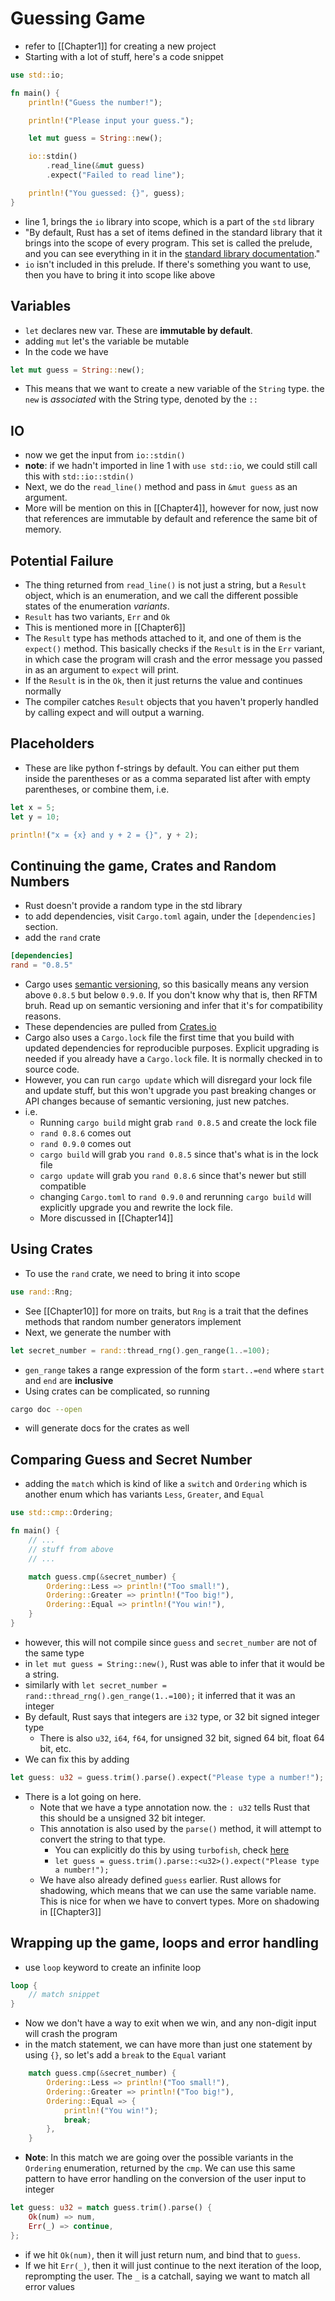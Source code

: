 # Guessing Game
- refer to [[Chapter1]] for creating a new project
- Starting with a lot of stuff, here's a code snippet
```rust
use std::io;

fn main() {
    println!("Guess the number!");

    println!("Please input your guess.");

    let mut guess = String::new();

    io::stdin()
        .read_line(&mut guess)
        .expect("Failed to read line");

    println!("You guessed: {}", guess);
}
```
- line 1, brings the `io` library into scope, which is a part of the  `std` library
- "By default, Rust has a set of items defined in the standard library that it brings into the scope of every program. This set is called the prelude, and you can see everything in it in the [standard library documentation](https://doc.rust-lang.org/std/prelude/index.html)."
- `io` isn't included in this prelude. If there's something you want to use, then you have to bring it into scope like above
## Variables
- `let` declares new var. These are **immutable by default**.
- adding `mut` let's the variable be mutable
- In the code we have
```rust
let mut guess = String::new();
```
- This means that we want to create a new variable of the `String` type. the `new` is *associated* with the String type, denoted by the `::`
## IO
- now we get the input from `io::stdin()`
- **note**: if we hadn't imported in line 1 with `use std::io`, we could still call this with `std::io::stdin()`
- Next, we do the `read_line()` method and pass in `&mut guess` as an argument.
- More will be mention on this in [[Chapter4]], however for now, just now that references are immutable by default and reference the same bit of memory.
## Potential Failure
- The thing returned from `read_line()` is not just a string, but a `Result` object, which is an enumeration, and we call the different possible states of the enumeration *variants*. 
- `Result` has two variants, `Err` and `Ok`
- This is mentioned more in [[Chapter6]]
- The `Result` type has methods attached to it, and one of them is the `expect()` method. This basically checks if the `Result` is in the `Err` variant, in which case the program will crash and the error message you passed in as an argument to `expect` will print.
- If the `Result` is in the `Ok`, then it just returns the value and continues normally
- The compiler catches `Result` objects that you haven't properly handled by calling expect and will output a warning.
## Placeholders
- These are like python f-strings by default. You can either put them inside the parentheses or as a comma separated list after with empty parentheses, or combine them, i.e.
```rust
let x = 5;
let y = 10;

println!("x = {x} and y + 2 = {}", y + 2);
```
## Continuing the game, Crates and Random Numbers
- Rust doesn't provide a random type in the std library
- to add dependencies, visit `Cargo.toml` again, under the `[dependencies]` section.
- add the `rand` crate
```toml
[dependencies]
rand = "0.8.5"
```
- Cargo uses [semantic versioning](https://semver.org/), so this basically means any version above `0.8.5` but below `0.9.0`. If you don't know why that is, then RFTM bruh. Read up on semantic versioning and infer that it's for compatibility reasons.
- These dependencies are pulled from [Crates.io](https://crates.io/)
- Cargo also uses a `Cargo.lock` file the first time that you build with updated dependencies for reproducible purposes. Explicit upgrading is needed if you already have a `Cargo.lock` file. It is normally checked in to source code.
- However, you can run `cargo update` which will disregard your lock file and update stuff, but this won't upgrade you past breaking changes or API changes because of semantic versioning, just new patches.
- i.e.
	- Running `cargo build` might grab `rand 0.8.5` and create the lock file
	- `rand 0.8.6` comes out
	- `rand 0.9.0` comes out
	- `cargo build` will grab you `rand 0.8.5` since that's what is in the lock file
	- `cargo update` will grab you `rand 0.8.6` since that's newer but still compatible
	- changing `Cargo.toml` to `rand 0.9.0` and rerunning `cargo build` will explicitly upgrade you and rewrite the lock file.
	- More discussed in [[Chapter14]]
## Using Crates
- To use the `rand` crate, we need to bring it into scope
```rust
use rand::Rng;
```
- See [[Chapter10]] for more on traits, but `Rng` is a trait that the defines methods that random number generators implement
- Next, we generate the number with
```rust
let secret_number = rand::thread_rng().gen_range(1..=100);
```
- `gen_range` takes a range expression of the form `start..=end` where `start` and `end` are **inclusive**
- Using crates can be complicated, so running 
```sh
cargo doc --open
```
- will generate docs for the crates as well
## Comparing Guess and Secret Number
- adding the `match` which is kind of like a `switch`  and `Ordering` which is another enum which has variants `Less`, `Greater`, and `Equal`
```rust
use std::cmp::Ordering;

fn main() {
	// ...
	// stuff from above 
	// ...

	match guess.cmp(&secret_number) {
        Ordering::Less => println!("Too small!"),
        Ordering::Greater => println!("Too big!"),
        Ordering::Equal => println!("You win!"),
    }
}
```
- however, this will not compile since `guess` and `secret_number` are not of the same type
- in `let mut guess = String::new()`, Rust was able to infer that it would be a string.
- similarly with `let secret_number = rand::thread_rng().gen_range(1..=100);` it inferred that it was an integer
- By default, Rust says that integers are `i32` type, or 32 bit signed integer type
	- There is also `u32`, `i64`, `f64`, for unsigned 32 bit, signed 64 bit, float 64 bit, etc.
- We can fix this by adding
```rust
let guess: u32 = guess.trim().parse().expect("Please type a number!");
```
- There is a lot going on here.
	- Note that we have a type annotation now. the `: u32` tells Rust that this should be a unsigned 32 bit integer.
	- This annotation is also used by the `parse()` method, it will attempt to convert the string to that type.
		- You can explicitly do this by using `turbofish`, check [here](https://doc.rust-lang.org/std/primitive.str.html#method.parse)
		- `let guess = guess.trim().parse::<u32>().expect("Please type a number!");`
	- We have also already defined `guess` earlier. Rust allows for shadowing, which means that we can use the same variable name. This is nice for when we have to convert types. More on shadowing in [[Chapter3]]
## Wrapping up the game, loops and error handling
* use `loop` keyword to create an infinite loop
```rust
loop {
	// match snippet
}
```
- Now we don't have a way to exit when we win, and any non-digit input will crash the program
-  in the match statement, we can have more than just one statement by using `{}`, so let's add a `break` to the `Equal` variant
```rust
	match guess.cmp(&secret_number) {
        Ordering::Less => println!("Too small!"),
        Ordering::Greater => println!("Too big!"),
        Ordering::Equal => {
	        println!("You win!");
	        break;
	    },
    }
```
- **Note**: In this match we are going over the possible variants in the `Ordering` enumeration, returned by the `cmp`. We can use this same pattern to have error handling on the conversion of the user input to integer
```rust
let guess: u32 = match guess.trim().parse() {
	Ok(num) => num,
	Err(_) => continue,
};
```
- if we hit `Ok(num)`, then it will just return num, and bind that to `guess`.
- If we hit `Err(_)`, then it will just continue to the next iteration of the loop, reprompting the user. The `_` is a catchall, saying we want to match all error values